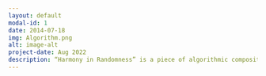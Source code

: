 ```yaml
---
layout: default
modal-id: 1
date: 2014-07-18
img: Algorithm.png
alt: image-alt
project-date: Aug 2022
description: “Harmony in Randomness” is a piece of algorithmic composition performed by Max/MSP and Ableton Live. This track features several original Max patchers and external Max packages like ml.* by Benjamin D. Smith. The inspiration for designing this program is from my friend's complaint about boredom after looping his favorite track several times. The goal for making this track is to apply randomness to music composition to reduce that kind of boredom.(<a href="https://youtu.be/zId0vE_OMhE">Demonstration Video</a> / <a href="https://drive.google.com/file/d/1QhDPd_me1dxBbLhvE4_D6w-9xDY7pOF9/view?usp=sharing">Introduction Document</a>)
---
```


